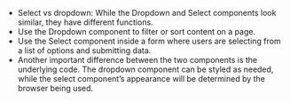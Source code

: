 - Select vs dropdown: While the Dropdown and Select components look similar, they have different functions.
- Use the Dropdown component to filter or sort content on a page.
- Use the Select component inside a form where users are selecting from a list of options and submitting data.
- Another important difference between the two components is the underlying code. The dropdown component can be styled as needed, while the select component’s appearance will be determined by the browser being used.

